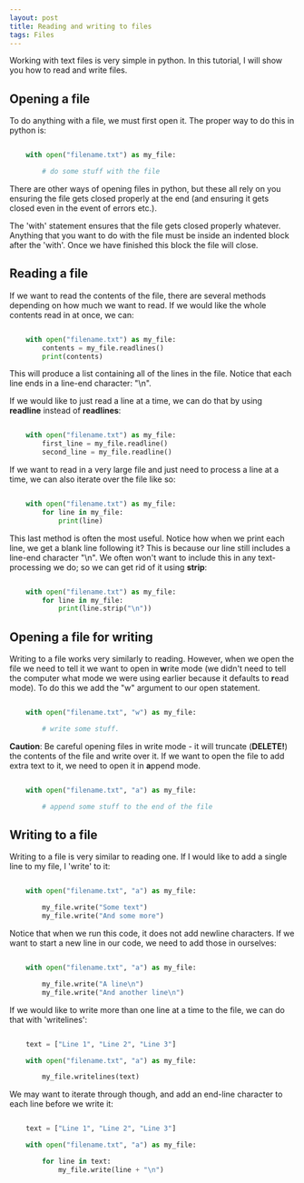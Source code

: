 ```yaml
---
layout: post
title: Reading and writing to files
tags: Files
---
```


Working with text files is very simple in python.  In this tutorial, I will
show you how to read and write files.

## Opening a file

To do anything with a file, we must first open it. The proper way to do this
in python is:

~~~ python

    with open("filename.txt") as my_file:

        # do some stuff with the file
~~~

There are other ways of opening files in python, but these all rely on you
ensuring the file gets closed properly at the end (and ensuring it gets closed
even in the event of errors etc.).

The 'with' statement ensures that the file gets closed properly whatever.
Anything that you want to do with the file must be inside an indented block
after the 'with'.  Once we have finished this block the file will close.


## Reading a file

If we want to read the contents of the file, there are several methods
depending on how much we want to read.  If we would like the whole contents
read in at once, we can:

~~~ python

    with open("filename.txt") as my_file:
        contents = my_file.readlines()
        print(contents)

~~~

This will produce a list containing all of the lines in the file.  Notice that
each line ends in a line-end character: "\n".

If we would like to just read a line at a time, we can do that by using
**readline** instead of **readlines**:

~~~ python

    with open("filename.txt") as my_file:
        first_line = my_file.readline()
        second_line = my_file.readline()

~~~


If we want to read in a very large file and just need to process a line at a
time, we can also iterate over the file like so:

~~~ python

    with open("filename.txt") as my_file:
        for line in my_file:
            print(line)

~~~

This last method is often the most useful.  Notice how when we print each line,
we get a blank line following it?  This is because our line still includes a
line-end character "\n".  We often won't want to include this in any
text-processing we do; so we can get rid of it using **strip**:

~~~ python

    with open("filename.txt") as my_file:
        for line in my_file:
            print(line.strip("\n"))

~~~



## Opening a file for writing

Writing to a file works very similarly to reading.  However, when we open the
file we need to tell it we want to open in **w**rite mode (we didn't need to
tell the computer what mode we were using earlier because it defaults to
**r**ead mode).  To do this we add the "w" argument to our open statement.

~~~ python

    with open("filename.txt", "w") as my_file:

        # write some stuff.

~~~

**Caution**: Be careful opening files in write mode - it will truncate
(**DELETE!**) the contents of the file and write over it.  If we want to open
the file to add extra text to it, we need to open it in **a**ppend mode.

~~~ python

    with open("filename.txt", "a") as my_file:

        # append some stuff to the end of the file

~~~


## Writing to a file

Writing to a file is very similar to reading one.  If I would like to add a
single line to my file, I 'write' to it:

~~~ python

    with open("filename.txt", "a") as my_file:

        my_file.write("Some text")
        my_file.write("And some more")

~~~

Notice that when we run this code, it does not add newline characters.  If we
want to start a new line in our code, we need to add those in ourselves:

~~~ python

    with open("filename.txt", "a") as my_file:

        my_file.write("A line\n")
        my_file.write("And another line\n")

~~~

If we would like to write more than one line at a time to the file, we can do
that with 'writelines':

~~~ python

    text = ["Line 1", "Line 2", "Line 3"]

    with open("filename.txt", "a") as my_file:

        my_file.writelines(text)

~~~

We may want to iterate through though, and add an end-line character to each
line before we write it:

~~~ python

    text = ["Line 1", "Line 2", "Line 3"]

    with open("filename.txt", "a") as my_file:

        for line in text:
            my_file.write(line + "\n")

~~~



